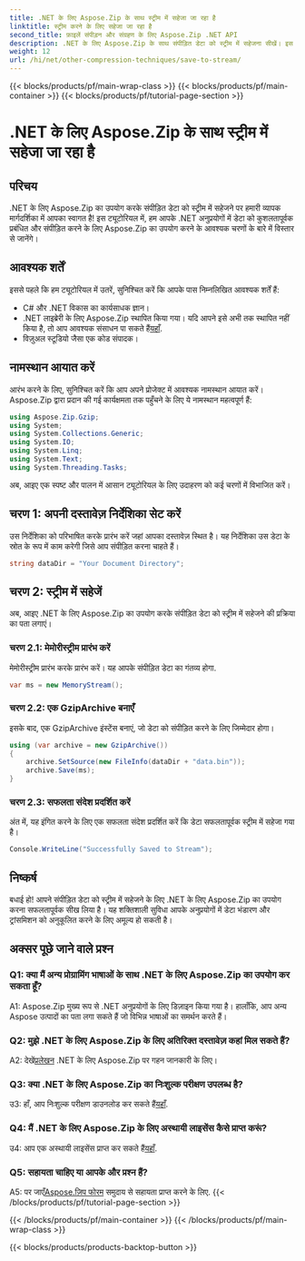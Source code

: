 ```yaml
---
title: .NET के लिए Aspose.Zip के साथ स्ट्रीम में सहेजा जा रहा है
linktitle: स्ट्रीम करने के लिए सहेजा जा रहा है
second_title: फ़ाइलें संपीड़न और संग्रहण के लिए Aspose.Zip .NET API
description: .NET के लिए Aspose.Zip के साथ संपीड़ित डेटा को स्ट्रीम में सहेजना सीखें। इस चरण-दर-चरण मार्गदर्शिका के साथ अपने .NET विकास कौशल को बढ़ाएं।
weight: 12
url: /hi/net/other-compression-techniques/save-to-stream/
---
```


{{< blocks/products/pf/main-wrap-class >}}
{{< blocks/products/pf/main-container >}}
{{< blocks/products/pf/tutorial-page-section >}}

# .NET के लिए Aspose.Zip के साथ स्ट्रीम में सहेजा जा रहा है

## परिचय

.NET के लिए Aspose.Zip का उपयोग करके संपीड़ित डेटा को स्ट्रीम में सहेजने पर हमारी व्यापक मार्गदर्शिका में आपका स्वागत है! इस ट्यूटोरियल में, हम आपके .NET अनुप्रयोगों में डेटा को कुशलतापूर्वक प्रबंधित और संपीड़ित करने के लिए Aspose.Zip का उपयोग करने के आवश्यक चरणों के बारे में विस्तार से जानेंगे।

## आवश्यक शर्तें

इससे पहले कि हम ट्यूटोरियल में उतरें, सुनिश्चित करें कि आपके पास निम्नलिखित आवश्यक शर्तें हैं:

- C# और .NET विकास का कार्यसाधक ज्ञान।
-  .NET लाइब्रेरी के लिए Aspose.Zip स्थापित किया गया। यदि आपने इसे अभी तक स्थापित नहीं किया है, तो आप आवश्यक संसाधन पा सकते हैं[यहाँ](https://releases.aspose.com/zip/net/).
- विज़ुअल स्टूडियो जैसा एक कोड संपादक।

## नामस्थान आयात करें

आरंभ करने के लिए, सुनिश्चित करें कि आप अपने प्रोजेक्ट में आवश्यक नामस्थान आयात करें। Aspose.Zip द्वारा प्रदान की गई कार्यक्षमता तक पहुँचने के लिए ये नामस्थान महत्वपूर्ण हैं:

```csharp
using Aspose.Zip.Gzip;
using System;
using System.Collections.Generic;
using System.IO;
using System.Linq;
using System.Text;
using System.Threading.Tasks;
```

अब, आइए एक स्पष्ट और पालन में आसान ट्यूटोरियल के लिए उदाहरण को कई चरणों में विभाजित करें।

## चरण 1: अपनी दस्तावेज़ निर्देशिका सेट करें

उस निर्देशिका को परिभाषित करके प्रारंभ करें जहां आपका दस्तावेज़ स्थित है। यह निर्देशिका उस डेटा के स्रोत के रूप में काम करेगी जिसे आप संपीड़ित करना चाहते हैं।

```csharp
string dataDir = "Your Document Directory";
```

## चरण 2: स्ट्रीम में सहेजें

अब, आइए .NET के लिए Aspose.Zip का उपयोग करके संपीड़ित डेटा को स्ट्रीम में सहेजने की प्रक्रिया का पता लगाएं।

### चरण 2.1: मेमोरीस्ट्रीम प्रारंभ करें

मेमोरीस्ट्रीम प्रारंभ करके प्रारंभ करें। यह आपके संपीड़ित डेटा का गंतव्य होगा.

```csharp
var ms = new MemoryStream();
```

### चरण 2.2: एक GzipArchive बनाएँ

इसके बाद, एक GzipArchive इंस्टेंस बनाएं, जो डेटा को संपीड़ित करने के लिए जिम्मेदार होगा।

```csharp
using (var archive = new GzipArchive())
{
    archive.SetSource(new FileInfo(dataDir + "data.bin"));
    archive.Save(ms);
}
```

### चरण 2.3: सफलता संदेश प्रदर्शित करें

अंत में, यह इंगित करने के लिए एक सफलता संदेश प्रदर्शित करें कि डेटा सफलतापूर्वक स्ट्रीम में सहेजा गया है।

```csharp
Console.WriteLine("Successfully Saved to Stream");
```

## निष्कर्ष

बधाई हो! आपने संपीड़ित डेटा को स्ट्रीम में सहेजने के लिए .NET के लिए Aspose.Zip का उपयोग करना सफलतापूर्वक सीख लिया है। यह शक्तिशाली सुविधा आपके अनुप्रयोगों में डेटा भंडारण और ट्रांसमिशन को अनुकूलित करने के लिए अमूल्य हो सकती है।

## अक्सर पूछे जाने वाले प्रश्न

### Q1: क्या मैं अन्य प्रोग्रामिंग भाषाओं के साथ .NET के लिए Aspose.Zip का उपयोग कर सकता हूँ?

A1: Aspose.Zip मुख्य रूप से .NET अनुप्रयोगों के लिए डिज़ाइन किया गया है। हालाँकि, आप अन्य Aspose उत्पादों का पता लगा सकते हैं जो विभिन्न भाषाओं का समर्थन करते हैं।

### Q2: मुझे .NET के लिए Aspose.Zip के लिए अतिरिक्त दस्तावेज़ कहां मिल सकते हैं?

 A2: देखें[प्रलेखन](https://reference.aspose.com/zip/net/) .NET के लिए Aspose.Zip पर गहन जानकारी के लिए।

### Q3: क्या .NET के लिए Aspose.Zip का निःशुल्क परीक्षण उपलब्ध है?

 उ3: हाँ, आप निःशुल्क परीक्षण डाउनलोड कर सकते हैं[यहाँ](https://releases.aspose.com/).

### Q4: मैं .NET के लिए Aspose.Zip के लिए अस्थायी लाइसेंस कैसे प्राप्त करूं?

 उ4: आप एक अस्थायी लाइसेंस प्राप्त कर सकते हैं[यहाँ](https://purchase.aspose.com/temporary-license/).

### Q5: सहायता चाहिए या आपके और प्रश्न हैं?

 A5: पर जाएँ[Aspose.ज़िप फोरम](https://forum.aspose.com/c/zip/37) समुदाय से सहायता प्राप्त करने के लिए.
{{< /blocks/products/pf/tutorial-page-section >}}

{{< /blocks/products/pf/main-container >}}
{{< /blocks/products/pf/main-wrap-class >}}

{{< blocks/products/products-backtop-button >}}
